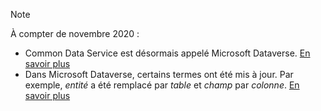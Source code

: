 > [!NOTE]
> À compter de novembre 2020 :
> - Common Data Service est désormais appelé Microsoft Dataverse. [En savoir plus](https://aka.ms/PAuAppBlog)
> - Dans Microsoft Dataverse, certains termes ont été mis à jour. Par exemple, *entité* a été remplacé par *table* et *champ* par *colonne*. [En savoir plus](/powerapps/maker/data-platform/data-platform-intro)